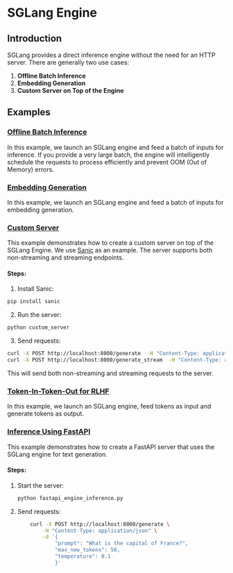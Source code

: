 # SGLang Engine

## Introduction
SGLang provides a direct inference engine without the need for an HTTP server. There are generally two use cases:

1. **Offline Batch Inference**
2. **Embedding Generation**
3. **Custom Server on Top of the Engine**

## Examples

### [Offline Batch Inference](./offline_batch_inference.py)

In this example, we launch an SGLang engine and feed a batch of inputs for inference. If you provide a very large batch, the engine will intelligently schedule the requests to process efficiently and prevent OOM (Out of Memory) errors.

### [Embedding Generation](./embedding.py)

In this example, we launch an SGLang engine and feed a batch of inputs for embedding generation.

### [Custom Server](./custom_server.py)

This example demonstrates how to create a custom server on top of the SGLang Engine. We use [Sanic](https://sanic.dev/en/) as an example. The server supports both non-streaming and streaming endpoints.

#### Steps:

1. Install Sanic:

```bash
pip install sanic
```

2. Run the server:

```bash
python custom_server
```

3. Send requests:

```bash
curl -X POST http://localhost:8000/generate  -H "Content-Type: application/json"  -d '{"prompt": "The Transformer architecture is..."}'
curl -X POST http://localhost:8000/generate_stream  -H "Content-Type: application/json"  -d '{"prompt": "The Transformer architecture is..."}' --no-buffer
```

This will send both non-streaming and streaming requests to the server.

### [Token-In-Token-Out for RLHF](../token_in_token_out)

In this example, we launch an SGLang engine, feed tokens as input and generate tokens as output.

### [Inference Using FastAPI](fastapi_engine_inference.py)

This example demonstrates how to create a FastAPI server that uses the SGLang engine for text generation.

#### Steps:

1. Start the server:

    ```python
    python fastapi_engine_inference.py
    ```

2. Send requests:

    ```bash
        curl -X POST http://localhost:8000/generate \
            -H "Content-Type: application/json" \
            -d '{
                "prompt": "What is the capital of France?",
                "max_new_tokens": 50,
                "temperature": 0.1
                }'
    ```

